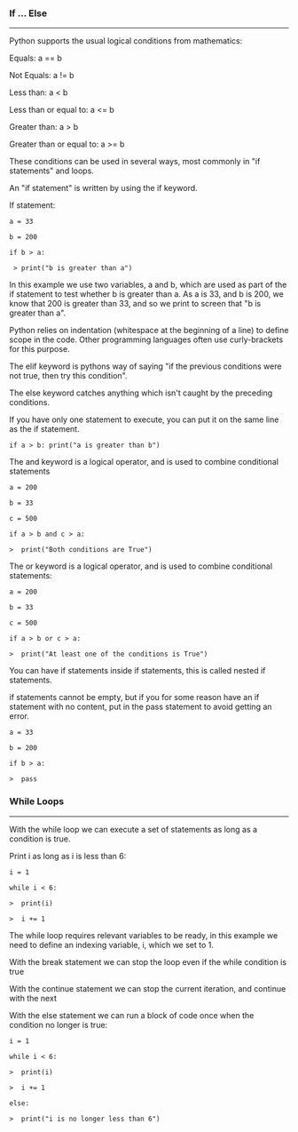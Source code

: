 ### If ... Else
---

Python supports the usual logical conditions from mathematics:

Equals: a == b

Not Equals: a != b

Less than: a < b

Less than or equal to: a <= b

Greater than: a > b

Greater than or equal to: a >= b

These conditions can be used in several ways, most commonly in "if statements" and loops.

An "if statement" is written by using the if keyword.

If statement:

`a = 33`

`b = 200`

`if b > a:`

` > print("b is greater than a")`

In this example we use two variables, a and b, which are used as part of the if statement to test whether b is greater than a. As a is 33, and b is 200, we know that 200 is greater than 33, and so we print to screen that "b is greater than a".

Python relies on indentation (whitespace at the beginning of a line) to define scope in the code. Other programming languages often use curly-brackets for this purpose.

The elif keyword is pythons way of saying "if the previous conditions were not true, then try this condition".

The else keyword catches anything which isn't caught by the preceding conditions.

If you have only one statement to execute, you can put it on the same line as the if statement.

`if a > b: print("a is greater than b")`

The and keyword is a logical operator, and is used to combine conditional statements

`a = 200`

`b = 33`

`c = 500`

`if a > b and c > a:`

`>  print("Both conditions are True")`

The or keyword is a logical operator, and is used to combine conditional statements:

`a = 200`

`b = 33`

`c = 500`

`if a > b or c > a:`

`>  print("At least one of the conditions is True")`

You can have if statements inside if statements, this is called nested if statements.

if statements cannot be empty, but if you for some reason have an if statement with no content, put in the pass statement to avoid getting an error.

`a = 33`

`b = 200`

`if b > a:`

`>  pass`

### While Loops
---
With the while loop we can execute a set of statements as long as a condition is true.

Print i as long as i is less than 6:

`i = 1`

`while i < 6:`

`>  print(i)`

`>  i += 1`

The while loop requires relevant variables to be ready, in this example we need to define an indexing variable, i, which we set to 1.

With the break statement we can stop the loop even if the while condition is true

With the continue statement we can stop the current iteration, and continue with the next

With the else statement we can run a block of code once when the condition no longer is true:

`i = 1`

`while i < 6:`

`>  print(i)`

`>  i += 1`

`else:`

`>  print("i is no longer less than 6")`
